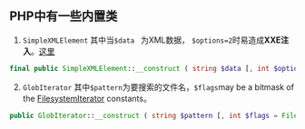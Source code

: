 ## PHP中有一些内置类

1. `SimpleXMLElement`  其中当`$data ` 为XML数据， `$options=2`时易造成**XXE注入**。[这里](https://www.php.net/manual/en/libxml.constants.php)

```php
final public SimpleXMLElement::__construct ( string $data [, int $options = 0 [, bool $data_is_url = FALSE [, string $ns = "" [, bool $is_prefix = FALSE ]]]] )
```
2. `GlobIterator` 其中`$pattern`为要搜索的文件名，`$flags`may be a bitmask of the [FilesystemIterator](https://www.php.net/manual/zh/class.filesystemiterator.php) constants。

```php
public GlobIterator::__construct ( string $pattern [, int $flags = FilesystemIterator::KEY_AS_PATHNAME | FilesystemIterator::CURRENT_AS_FILEINFO ] )
```

